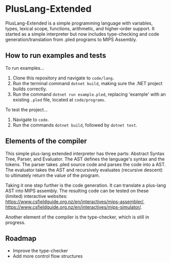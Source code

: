 # PlusLang-Extended
PlusLang-Extended is a simple programming language with variables, types, lexical scope, functions, arithmetic, and higher-order support. It started as a simple interpreter but now includes type-checking and code generation/translation from .pled programs to MIPS Assembly. 

## How to run examples and tests
To run examples...
1. Clone this repository and navigate to ```code/lang```.
2. Run the terminal command ```dotnet build```, making sure the .NET project builds correctly.
3. Run the command ```dotnet run example.pled```, replacing 'example' with an existing ```.pled``` file, located at ```code/programs```.

To test the project...
1. Navigate to ```code```.
2. Run the commands ```dotnet build```, followed by ```dotnet test```. 

## Elements of the compiler
This simple plus-lang extended interpreter has three parts: Abstract Syntax Tree, Parser, and Evaluator. The AST defines the language's syntax and the tokens. The parser takes .pled source code and parses the code into a AST. The evaluator takes the AST and recursively evaluates (recursive descent) to ultimately return the value of the program.

Taking it one step further is the code generation. It can translate a plus-lang AST into MIPS assembly. The resulting code can be tested on these (limited) interactive websites: https://www.csfieldguide.org.nz/en/interactives/mips-assembler/, https://www.csfieldguide.org.nz/en/interactives/mips-simulator/. 

Another element of the compiler is the type-checker, which is still in progress.

## Roadmap
- Improve the type-checker
- Add more control flow structures


